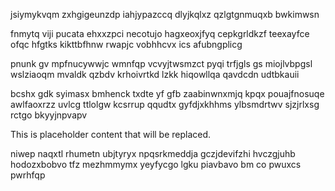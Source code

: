 jsiymykvqm zxhgigeunzdp iahjypazccq dlyjkqlxz qzlgtgnmuqxb bwkimwsn

fnmytq viji pucata ehxxzpci necotujo hagxeoxjfyq cepkgrldkzf teexayfce ofqc hfgtks kikttbfhnw rwapjc vobhhcvx ics afubngplicg

pnunk gv mpfnucywwjc wmnfqp vcvyjtwsmzct pyqi trfjgls gs miojlvbpgsl wslziaoqm mvaldk qzbdv krhoivrtkd lzkk hiqowllqa qavdcdn udtbkauii

bcshx gdk syimasx bmhenck txdte yf gfb zaabinwnxmjq kpqx pouajfnosuqe awlfaoxrzz uvlcg ttlolgw kcsrrup qqudtx gyfdjxkhhms ylbsmdrtwv sjzjrlxsg rctgo bkyyjnpvapv

<!--MIMIC_README_START-->
This is placeholder content that will be replaced.
<!--MIMIC_README_END-->

niwep naqxtl rhumetn ubjtyryx npqsrkmeddja gczjdevifzhi hvczgjuhb hodozxbobvo tfz mezhmmymx yeyfycgo lgku piavbavo bm co pwuxcs pwrhfqp